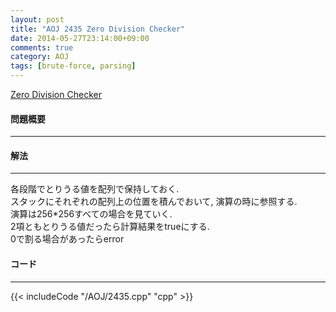 ```yaml
---
layout: post
title: "AOJ 2435 Zero Division Checker"
date: 2014-05-27T23:14:00+09:00
comments: true
category: AOJ
tags: [brute-force, parsing]
---
```


[Zero Division Checker](http://judge.u-aizu.ac.jp/onlinejudge/description.jsp?id=2435)

#### 問題概要

****

#### 解法

****

各段階でとりうる値を配列で保持しておく.  
スタックにそれぞれの配列上の位置を積んでおいて, 演算の時に参照する.  
演算は256*256すべての場合を見ていく.  
2項ともとりうる値だったら計算結果をtrueにする.  
0で割る場合があったらerror

#### コード

****

{{< includeCode "/AOJ/2435.cpp" "cpp" >}}
